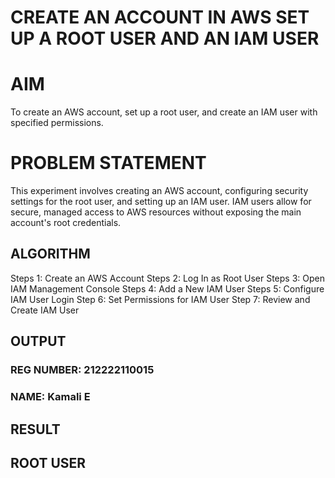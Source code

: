  # CREATE AN  ACCOUNT IN AWS SET UP A ROOT USER AND AN IAM USER 
# AIM
To create an AWS account, set up a root user, and create an IAM user with specified permissions.

# PROBLEM STATEMENT
This experiment involves creating an AWS account, configuring security settings for the root user, and setting up an IAM user. IAM users allow for secure, managed access to AWS resources without exposing the main account's root credentials.

## ALGORITHM
 Steps 1:  Create an AWS Account
 Steps 2:  Log In as Root User
 Steps 3:  Open IAM Management Console
 Steps 4:  Add a New IAM User
 Steps 5:  Configure IAM User Login
 Step 6:   Set Permissions for IAM User
 Step 7:   Review and Create IAM User

## OUTPUT
### REG NUMBER: 212222110015
### NAME: Kamali E

## RESULT
## ROOT USER







  



